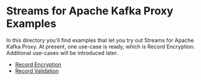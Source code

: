 # Streams for Apache Kafka Proxy Examples

In this directory you'll find examples that let you try out Streams for Apache Kafka Proxy.
At present, one use-case is ready, which is Record Encryption.  Additional use-cases will be introduced later.

* [Record Encryption](./record-encryption)
* [Record Validation](./record-validation)

